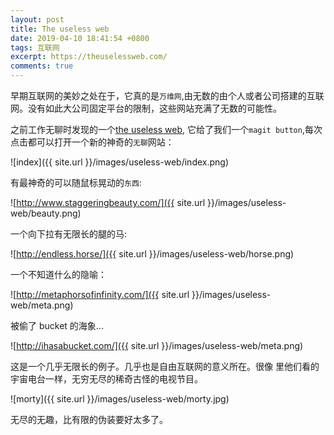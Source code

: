 ```yaml
---
layout: post
title: The useless web
date: 2019-04-10 18:41:54 +0800
tags: 互联网
excerpt: https://theuselessweb.com/
comments: true
---
```


早期互联网的美妙之处在于，它真的是`万维网`,由无数的由个人或者公司搭建的互联网。没有如此大公司固定平台的限制，这些网站充满了无数的可能性。

之前工作无聊时发现的一个[the useless web](https://theuselessweb.com/), 它给了我们一个`magit button`,每次点击都可以打开一个新的神奇的`无聊`网站：

![index]({{ site.url }}/images/useless-web/index.png)

有最神奇的可以随鼠标晃动的`东西`:

![http://www.staggeringbeauty.com/]({{ site.url }}/images/useless-web/beauty.png)

一个向下拉有无限长的腿的马:

![http://endless.horse/]({{ site.url }}/images/useless-web/horse.png)

一个不知道什么的隐喻：

![http://metaphorsofinfinity.com/]({{ site.url }}/images/useless-web/meta.png)


被偷了 bucket 的海象...


![http://ihasabucket.com/]({{ site.url }}/images/useless-web/meta.png)


这是一个几乎无限长的例子。几乎也是自由互联网的意义所在。很像 <Rick and Morty> 里他们看的宇宙电台一样，无穷无尽的稀奇古怪的电视节目。


![morty]({{ site.url }}/images/useless-web/morty.jpg)


无尽的无趣，比有限的伪装要好太多了。






